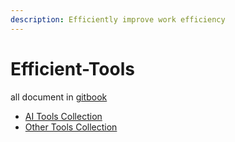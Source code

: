 ```yaml
---
description: Efficiently improve work efficiency
---
```


# Efficient-Tools

all document in [gitbook](https://z091212033329s-organization.gitbook.io/efficient-tools/)

* [AI Tools Collection](readme/ai-tools-collection.md)
* [Other Tools Collection](readme/other-tools-collection.md)

